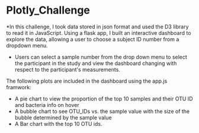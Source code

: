 # Plotly_Challenge

*In this challenge, I took data stored in json format and used the D3 library to read it in JavaScript. Using a flask app, I built an interactive dashboard to explore the data, allowing a user to choose a subject ID number from a dropdown menu. 

* Users can select a sample number from the drop down menu to select the participant in the study and view the dashboard changing with respect to the participant's measurements.

The following plots are included in the dashboard using the app.js framwork:

* A pie chart to view the proportion of the top 10 samples and their OTU ID and bacteria info on hover
* A bubble chart to see OTU_IDs vs. the sample value with the size of the bubble determined by the sample value
* A Bar chart with the top 10 OTU ids.



